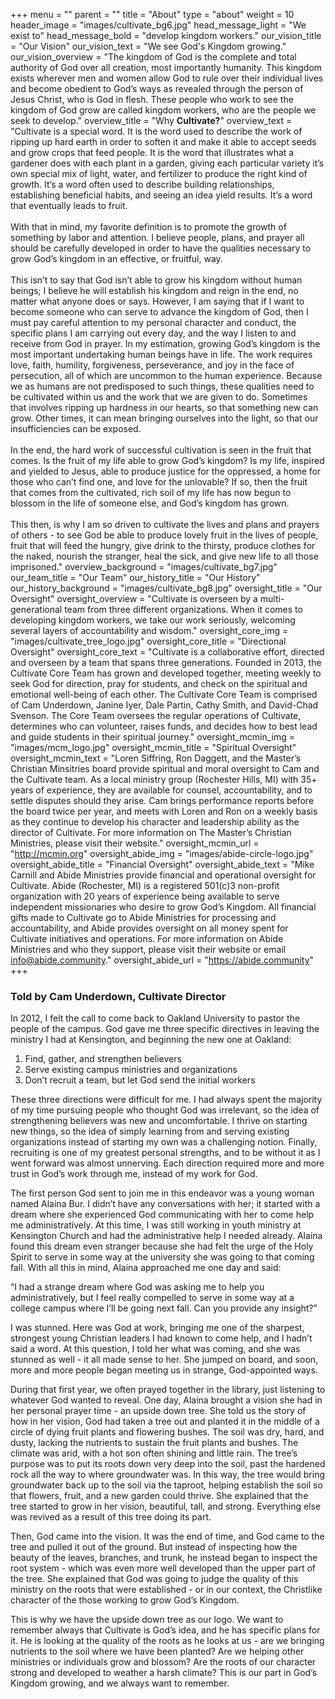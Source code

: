+++
menu = ""
parent = ""
title = "About"
type = "about"
weight = 10
header_image = "images/cultivate_bg6.jpg"
head_message_light = "We exist to"
head_message_bold = "develop kingdom workers."
our_vision_title = "Our Vision"
our_vision_text = "We see God's Kingdom growing."
our_vision_overview = "The kingdom of God is the complete and total authority of God over all creation, most importantly humanity. This kingdom exists wherever men and women allow God to rule over their individual lives and become obedient to God’s ways as revealed through the person of Jesus Christ, who is God in flesh. These people who work to see the kingdom of God grow are called kingdom workers, who are the people we seek to develop."
overview_title = "Why <strong>Cultivate?</strong>"
overview_text = "Cultivate is a special word. It is the word used to describe the work of ripping up hard earth in order to soften it and make it able to accept seeds and grow crops that feed people. It is the word that illustrates what a gardener does with each plant in a garden, giving each particular variety it’s own special mix of light, water, and fertilizer to produce the right kind of growth. It’s a word often used to describe building relationships, establishing beneficial habits, and seeing an idea yield results. It’s a word that eventually leads to fruit.<br><br>With that in mind, my favorite definition is to promote the growth of something by labor and attention. I believe people, plans, and prayer all should be carefully developed in order to have the qualities necessary to grow God’s kingdom in an effective, or fruitful, way.<br><br>This isn’t to say that God isn’t able to grow his kingdom without human beings; I believe he will establish his kingdom and reign in the end, no matter what anyone does or says. However, I am saying that if I want to become someone who can serve to advance the kingdom of God, then I must pay careful attention to my personal character and conduct, the specific plans I am carrying out every day, and the way I listen to and receive from God in prayer. In my estimation, growing God’s kingdom is the most important undertaking human beings have in life. The work requires love, faith, humility, forgiveness, perseverance, and joy in the face of persecution, all of which are uncommon to the human experience. Because we as humans are not predisposed to such things, these qualities need to be cultivated within us and the work that we are given to do. Sometimes that involves ripping up hardness in our hearts, so that something new can grow. Other times, it can mean bringing ourselves into the light, so that our insufficiencies can be exposed. <br><br>In the end, the hard work of successful cultivation is seen in the fruit that comes. Is the fruit of my life able to grow God’s kingdom? Is my life, inspired and yielded to Jesus, able to produce justice for the oppressed, a home for those who can’t find one, and love for the unlovable? If so, then the fruit that comes from the cultivated, rich soil of my life has now begun to blossom in the life of someone else, and God’s kingdom has grown. <br><br>This then, is why I am so driven to cultivate the lives and plans and prayers of others - to see God be able to produce lovely fruit in the lives of people, fruit that will feed the hungry, give drink to the thirsty, produce clothes for the naked, nourish the stranger, heal the sick, and give new life to all those imprisoned."
overview_background = "images/cultivate_bg7.jpg"
our_team_title = "Our Team"
our_history_title = "Our History"
our_history_background = "images/cultivate_bg8.jpg"
oversight_title = "Our Oversight"
oversight_overview = "Cultivate is overseen by a multi-generational team from three different organizations. When it comes to developing kingdom workers, we take our work seriously, welcoming several layers of accountability and wisdom."
oversight_core_img = "images/cultivate_tree_logo.jpg"
oversight_core_title = "Directional Oversight"
oversight_core_text = "Cultivate is a collaborative effort, directed and overseen by a team that spans three generations. Founded in 2013, the Cultivate Core Team has grown and developed together, meeting weekly to seek God for direction, pray for students, and check on the spiritual and emotional well-being of each other. The Cultivate Core Team is comprised of Cam Underdown, Janine Iyer, Dale Partin, Cathy Smith, and David-Chad Svenson. The Core Team oversees the regular operations of Cultivate, determines who can volunteer, raises funds, and decides how to best lead and guide students in their spiritual journey."
oversight_mcmin_img = "images/mcm_logo.jpg"
oversight_mcmin_title = "Spiritual Oversight"
oversight_mcmin_text = "Loren Siffring, Ron Daggett, and the Master’s Christian Minsitries board provide spiritual and moral oversight to Cam and the Cultivate team. As a local ministry group (Rochester Hills, MI) with 35+ years of experience, they are available for counsel, accountability, and to settle disputes should they arise. Cam brings performance reports before the board twice per year, and meets with Loren and Ron on a weekly basis as they continue to develop his character and leadership ability as the director of Cultivate. For more information on The Master’s Christian Ministries, please visit their website."
oversight_mcmin_url = "http://mcmin.org"
oversight_abide_img = "images/abide-circle-logo.jpg"
oversight_abide_title = "Financial Oversight"
oversight_abide_text = "Mike Carnill and Abide Ministries provide financial and operational oversight for Cultivate. Abide (Rochester, MI) is a registered 501(c)3 non-profit organization with 20 years of experience being available to serve independent missionaries who desire to grow God’s Kingdom. All financial gifts made to Cultivate go to Abide Ministries for processing and accountability, and Abide provides oversight on all money spent for Cultivate initiatives and operations. For more information on Abide Ministries and who they support, please visit their website or email info@abide.community."
oversight_abide_url = "https://abide.community"
+++

### Told by Cam Underdown, Cultivate Director

In 2012, I felt the call to come back to Oakland University to pastor the people of the campus. God gave me three specific directives in leaving the ministry I had at Kensington, and beginning the new one at Oakland:

1. Find, gather, and strengthen believers
2. Serve existing campus ministries and organizations
3. Don’t recruit a team, but let God send the initial workers

These three directions were difficult for me. I had always spent the majority of my time pursuing people who thought God was irrelevant, so the idea of strengthening believers was new and uncomfortable. I thrive on starting new things, so the idea of simply learning from and serving existing organizations instead of starting my own was a challenging notion. Finally, recruiting is one of my greatest personal strengths, and to be without it as I went forward was almost unnerving. Each direction required more and more trust in God’s work through me, instead of my work for God.

The first person God sent to join me in this endeavor was a young woman named Alaina Bur. I didn’t have any conversations with her; it started with a dream where she experienced God communicating with her to come help me administratively. At this time, I was still working in youth ministry at Kensington Church and had the administrative help I needed already. Alaina found this dream even stranger because she had felt the urge of the Holy Spirit to serve in some way at the university she was going to that coming fall. With all this in mind, Alaina approached me one day and said:

“I had a strange dream where God was asking me to help you administratively, but I feel really compelled to serve in some way at a college campus where I’ll be going next fall. Can you provide any insight?”

I was stunned. Here was God at work, bringing me one of the sharpest, strongest young Christian leaders I had known to come help, and I hadn’t said a word. At this question, I told her what was coming, and she was stunned as well - it all made sense to her. She jumped on board, and soon, more and more people began meeting us in strange, God-appointed ways.

During that first year, we often prayed together in the library, just listening to whatever God wanted to reveal. One day, Alaina brought a vision she had in her personal prayer time - an upside down tree. She told us the story of how in her vision, God had taken a tree out and planted it in the middle of a circle of dying fruit plants and flowering bushes. The soil was dry, hard, and dusty, lacking the nutrients to sustain the fruit plants and bushes. The climate was arid, with a hot son often shining and little rain. The tree’s purpose was to put its roots down very deep into the soil, past the hardened rock all the way to where groundwater was. In this way, the tree would bring groundwater back up to the soil via the taproot, helping establish the soil so that flowers, fruit, and a new garden could thrive. She explained that the tree started to grow in her vision, beautiful, tall, and strong. Everything else was revived as a result of this tree doing its part. 

Then, God came into the vision. It was the end of time, and God came to the tree and pulled it out of the ground. But instead of inspecting how the beauty of the leaves, branches, and trunk, he instead began to inspect the root system - which was even more well developed than the upper part of the tree. She explained that God was going to judge the quality of this ministry on the roots that were established - or in our context, the Christlike character of the those working to grow God’s Kingdom. 

This is why we have the upside down tree as our logo. We want to remember always that Cultivate is God’s idea, and he has specific plans for it. He is looking at the quality of the roots as he looks at us - are we bringing nutrients to the soil where we have been planted? Are we helping other ministries or individuals grow and blossom? Are the roots of our character strong and developed to weather a harsh climate? This is our part in God’s Kingdom growing, and we always want to remember. 